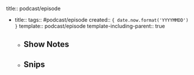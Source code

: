 title:: podcast/episode
  - title::
    tags:: #podcast/episode
    created:: ``{ date.now.format('YYYYMMDD') }``
    template:: podcast/episode
    template-including-parent:: true
    - Show Notes
      -
    - Snips
      -